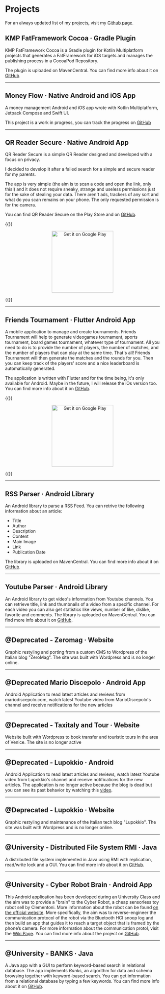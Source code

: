 # Projects


For an always updated list of my projects, visit my [Github page](https://github.com/prof18).

## KMP FatFramework Cocoa · Gradle Plugin 

KMP FatFramework Cocoa is a Gradle plugin for Kotlin Multiplatform projects that generates a FatFramework for iOS targets and manages the publishing process in a CocoaPod Repository.

The plugin is uploaded on MavenCentral. You can find more info about it on [GitHub](https://marcogomiero.com/posts/2021/kmp-fatframework-cocoa-release).

---

## Money Flow · Native Android and iOS App 

A money management Android and iOS app wrote with Kotlin Multiplatform, Jetpack Compose and Swift UI.

This project is a work in progress, you can track the progress on [GitHub](https://github.com/prof18/MoneyFlow)

---

## QR Reader Secure · Native Android App 

QR Reader Secure is a simple QR Reader designed and developed with a focus on privacy.

I decided to develop it after a failed search for a simple and secure reader for my parents.

The app is very simple (the aim is to scan a code and open the link, only this!) and it does not require sneaky, strange and useless permissions just for the sake of stealing your data. There aren't ads, trackers of any sort and what do you scan remains on your phone. The only requested permission is for the camera.

You can find QR Reader Secure on the Play Store and on [GitHub](https://github.com/prof18/Secure-QR-Reader).

{{<rawhtml>}}

<div align="center"><a href="https://play.google.com/store/apps/details?id=com.prof18.secureqrreader"><img alt="Get it on Google Play" src="https://play.google.com/intl/en_us/badges/images/generic/en_badge_web_generic.png" width="200px"/></a></div>

{{</rawhtml>}}

---

## Friends Tournament · Flutter Android App 

A mobile application to manage and create tournaments. Friends Tournament will help to generate videogames tournament, sports tournament, board games tournament, whatever type of tournament. All you need to do is to provide the number of players, the number of matches, and the number of players that can play at the same time. That's all! Friends Tournament will then generate the matches and the rounds for you. Then you can keep track of the players' score and a nice leaderboard is automatically generated. 

The application is written with Flutter and for the time being, it's only available for Android. Maybe in the future, I will release the iOs version too. You can find more info about it on [GitHub](https://github.com/prof18/Friends-Tournament).


{{<rawhtml>}}

<div align="center"><a href="https://play.google.com/store/apps/details?id=com.prof.friends_tournament"><img alt="Get it on Google Play" src="https://play.google.com/intl/en_us/badges/images/generic/en_badge_web_generic.png" width="200px"/></a></div>

{{</rawhtml>}}

---

## RSS Parser · Android Library
 
An Android library to parse a RSS Feed. You can retrive the following information about an article:

* Title
* Author
* Description
* Content
* Main Image
* Link
* Publication Date

The library is uploaded on MavenCentral. You can find more info about it on [GitHub](https://github.com/prof18/RSS-Parser).

---

## Youtube Parser · Android Library 

An Android library to get video's information from Youtube channels. You can retrieve title, link and thumbnails of a video from a specific channel. For each video you can also get statistics like views, number of like, dislike, favorite and comments. The library is uploaded on MavenCentral. You can find more info about it on [GitHub](https://github.com/prof18/YoutubeParser).

---

## @Deprecated - Zeromag · Website 

Graphic restyling and porting from a custom CMS to Wordpress of the Italian blog "ZeroMag". The site was built with Wordpress and is no longer online.

---

## @Deprecated Mario Discepolo · Android App  

Android Application to read latest articles and reviews from mariodiscepolo.com, watch latest Youtube video from MarioDiscepolo's channel and receive notifications for the new articles

---

## @Deprecated - Taxitaly and Tour · Website 

Website built with Wordpress to book transfer and touristic tours in the area of Venice. The site is no longer active

---

## @Deprecated - Lupokkio · Android 

Android Application to read latest articles and reviews, watch latest Youtube video from Lupokkio's channel and receive notifications for the new articles. The application is no longer active because the blog is dead but you can see its past behavior by watching this [video](https://www.youtube.com/watch?v=QK-KcC0DYds).

---

## @Deprecated - Lupokkio · Website 

Graphic restyling and maintenance of the Italian tech blog "Lupokkio". The site was built with Wordpress and is no longer online.

---

## @University - Distributed File System RMI · Java 

A distributed file system implemented in Java using RMI with replication, read/write lock and a GUI. You can find more info about it on [GitHub](https://github.com/prof18/DistributedFIleSystemRMI).
 

---

## @University - Cyber Robot Brain · Android App 

This Android application has been developed during an University Class and the aim was to provide a "brain" to the Cyber Robot, a cheap sensorless toy robot sell by Clementoni. More information about the robot can be found [on the official website](https://www.amazon.it/Scienza-e-Gioco-13941-Clementoni/dp/B010VB0IQS). More specifically, the aim was to reverse-engineer the communication protocol of the robot via the Bluetooth HCI snoop log and then build an app that guides it to reach a target object that is framed by the phone’s camera. For more information about the communication protol, visit the [Wiki Page](https://github.com/prof18/CyberRobotBrain/wiki/How-to-move-Cyber-Robot). You can find more info about the project on [GitHub](https://github.com/prof18/CyberRobotBrain).
 

---

## @University - BANKS · Java 

A Java app with a GUI to perform keyword-based search in relational database. The app implements *Banks*, an algorithm for data and schema browsing together with keyword-based search. You can get information from a relational database by typing a few keywords. You can find more info about it on [GitHub](https://github.com/prof18/banks).
